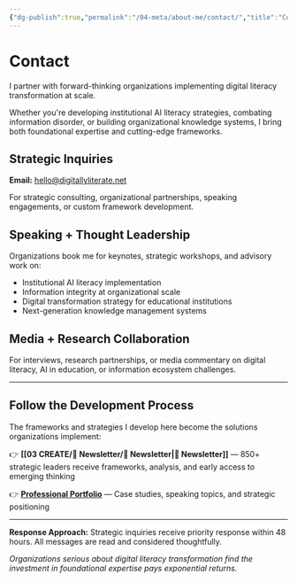```yaml
---
{"dg-publish":true,"permalink":"/04-meta/about-me/contact/","title":"Contact","tags":["contact","email","collaboration"],"created":"2025-08-06"}
---
```


# Contact

I partner with forward-thinking organizations implementing digital literacy transformation at scale.

Whether you're developing institutional AI literacy strategies, combating information disorder, or building organizational knowledge systems, I bring both foundational expertise and cutting-edge frameworks.

## Strategic Inquiries

**Email:** [hello@digitallyliterate.net](mailto:hello@digitallyliterate.net)

For strategic consulting, organizational partnerships, speaking engagements, or custom framework development.

## Speaking + Thought Leadership

Organizations book me for keynotes, strategic workshops, and advisory work on:

- Institutional AI literacy implementation
- Information integrity at organizational scale
- Digital transformation strategy for educational institutions
- Next-generation knowledge management systems

## Media + Research Collaboration

For interviews, research partnerships, or media commentary on digital literacy, AI in education, or information ecosystem challenges.

---

## Follow the Development Process

The frameworks and strategies I develop here become the solutions organizations implement:

👉 **[[03 CREATE/📧 Newsletter/📧 Newsletter\|📧 Newsletter]]** — 850+ strategic leaders receive frameworks, analysis, and early access to emerging thinking

👉 **[Professional Portfolio](https://wiobyrne.com)** — Case studies, speaking topics, and strategic positioning

---

**Response Approach:** Strategic inquiries receive priority response within 48 hours. All messages are read and considered thoughtfully.

_Organizations serious about digital literacy transformation find the investment in foundational expertise pays exponential returns._